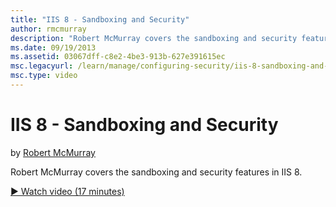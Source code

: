 ```yaml
---
title: "IIS 8 - Sandboxing and Security"
author: rmcmurray
description: "Robert McMurray covers the sandboxing and security features in IIS 8."
ms.date: 09/19/2013
ms.assetid: 03067dff-c8e2-4be3-913b-627e391615ec
msc.legacyurl: /learn/manage/configuring-security/iis-8-sandboxing-and-security
msc.type: video
---
```

IIS 8 - Sandboxing and Security
====================
by [Robert McMurray](https://github.com/rmcmurray)

Robert McMurray covers the sandboxing and security features in IIS 8.

[&#9654; Watch video (17 minutes)](https://channel9.msdn.com/Blogs/IIS-NET-Site-Videos/iis-8-sandboxing-and-security)